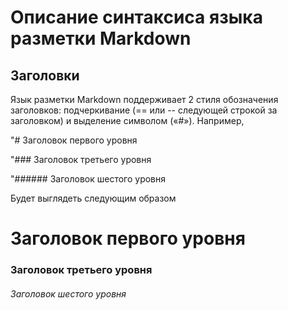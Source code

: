 # Описание синтаксиса языка разметки Markdown

Заголовки
---------

Язык разметки Markdown поддерживает 2 стиля обозначения заголовков: подчеркивание (== или -- следующей строкой за заголовком) и выделение символом («#»). Например,

"#  Заголовок первого уровня

"### Заголовок третьего уровня

"###### Заголовок шестого уровня

Будет выглядеть следующим образом

#  Заголовок первого уровня
### Заголовок третьего уровня
###### Заголовок шестого уровня
